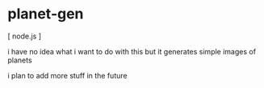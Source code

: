 # planet-gen

[ node.js ]

i have no idea what i want to do with this but it generates simple images of planets

i plan to add more stuff in the future
